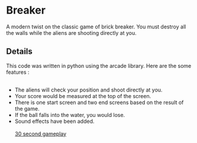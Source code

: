 # Breaker
A modern twist on the classic game of brick breaker. You must destroy all the walls while the aliens are shooting directly at you.
<h2>Details</h2> 
This code was written in python using the arcade library. Here are the some features : 
<ul> <br>
  <li> The aliens will check your position and shoot directly at you. 
  <li> Your score would be measured at the top of the screen.
  <li> There is one start screen and two end screens based on the result of the game. 
  <li> If the ball falls into the water, you would lose. 
  <li> Sound effects have been added. 
   <br><br>
 <a href="https://youtu.be/wcQgWnprLMw">30 second gameplay</a>
